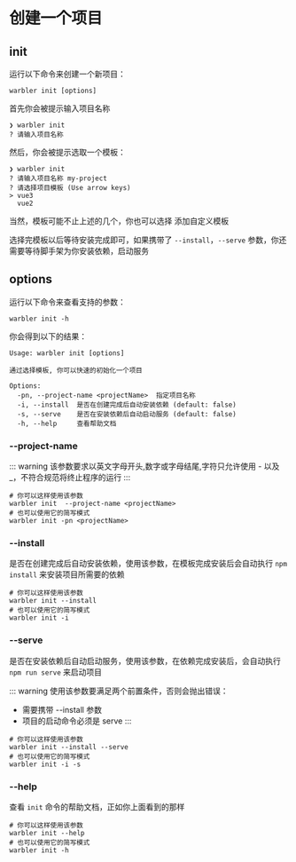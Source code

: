 # 创建一个项目

## init

运行以下命令来创建一个新项目：

```shell
warbler init [options]
```

首先你会被提示输入项目名称

```shell
❯ warbler init
? 请输入项目名称
```

然后，你会被提示选取一个模板：

```shell
❯ warbler init
? 请输入项目名称 my-project
? 请选择项目模板 (Use arrow keys)
> vue3
  vue2
```

当然，模板可能不止上述的几个，你也可以选择 添加自定义模板

选择完模板以后等待安装完成即可，如果携带了 `--install`，`--serve` 参数，你还需要等待脚手架为你安装依赖，启动服务

## options

运行以下命令来查看支持的参数：

```shell
warbler init -h
```

你会得到以下的结果：

```shell
Usage: warbler init [options]

通过选择模板, 你可以快速的初始化一个项目

Options:
  -pn, --project-name <projectName>  指定项目名称
  -i, --install  是否在创建完成后自动安装依赖 (default: false)
  -s, --serve    是否在安装依赖后自动启动服务 (default: false)
  -h, --help     查看帮助文档
```

### --project-name

::: warning
该参数要求以英文字母开头,数字或字母结尾,字符只允许使用 - 以及 \_，不符合规范将终止程序的运行
:::

```shell
# 你可以这样使用该参数
warbler init  --project-name <projectName>
# 也可以使用它的简写模式
warbler init -pn <projectName>
```

### --install

是否在创建完成后自动安装依赖，使用该参数，在模板完成安装后会自动执行 `npm install` 来安装项目所需要的依赖

```shell
# 你可以这样使用该参数
warbler init --install
# 也可以使用它的简写模式
warbler init -i
```

### --serve

是否在安装依赖后自动启动服务，使用该参数，在依赖完成安装后，会自动执行 `npm run serve` 来启动项目

::: warning
使用该参数要满足两个前置条件，否则会抛出错误：

- 需要携带 --install 参数
- 项目的启动命令必须是 serve
  :::

```shell
# 你可以这样使用该参数
warbler init --install --serve
# 也可以使用它的简写模式
warbler init -i -s
```

### --help

查看 `init` 命令的帮助文档，正如你上面看到的那样

```shell
# 你可以这样使用该参数
warbler init --help
# 也可以使用它的简写模式
warbler init -h
```
